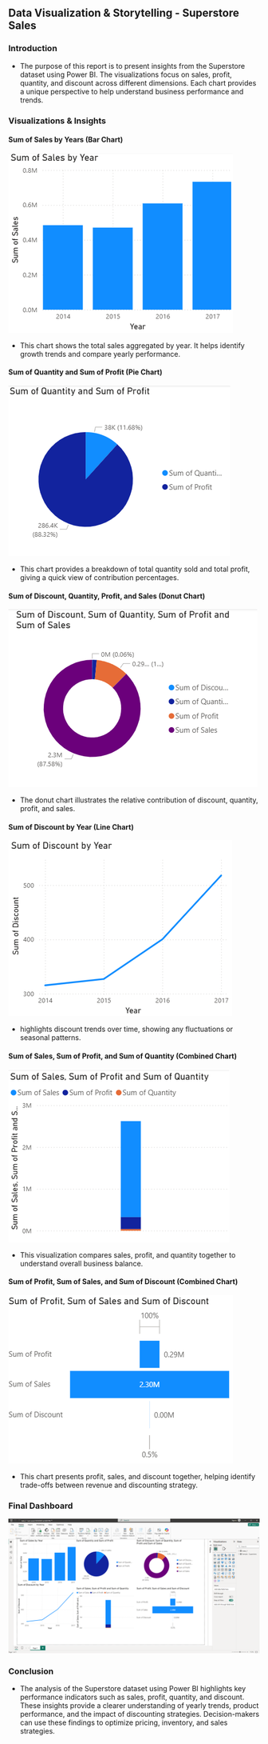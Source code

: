## Data Visualization & Storytelling - Superstore Sales

### Introduction

+ The purpose of this report is to present insights from the Superstore dataset using Power BI. The visualizations focus on sales, profit, quantity, and discount across different dimensions. Each chart provides a unique perspective to help understand business performance and trends.

### Visualizations & Insights


#### Sum of Sales by Years (Bar Chart)

<img src="task_2_1SS.png">

+ This chart shows the total sales aggregated by year. It helps identify growth trends and       compare yearly performance.

#### Sum of Quantity and Sum of Profit (Pie Chart)
<img src="task_2_2SS.png">

- This chart provides a breakdown of total quantity sold and total profit, giving a quick view of contribution percentages.

#### Sum of Discount, Quantity, Profit, and Sales (Donut Chart)
<img src="task_2_3SS.png">

+ The donut chart illustrates the relative contribution of discount, quantity, profit, and sales.

#### Sum of Discount by Year (Line Chart)
<img src="task_2_4SS.png">

+ highlights discount trends over time, showing any fluctuations or seasonal patterns.

#### Sum of Sales, Sum of Profit, and Sum of Quantity (Combined Chart)
<img src="task_2_5SS.png">

+ This visualization compares sales, profit, and quantity together to understand overall business balance.

#### Sum of Profit, Sum of Sales, and Sum of Discount (Combined Chart)
<img src="task_2_6SS.png">

+ This chart presents profit, sales, and discount together, helping identify trade-offs between revenue and discounting strategy.

### Final Dashboard 

<img src="task_2_overall_ss.png">

### Conclusion

+ The analysis of the Superstore dataset using Power BI highlights key performance indicators such as sales, profit, quantity, and discount. These insights provide a clearer understanding of yearly trends, product performance, and the impact of discounting strategies. Decision-makers can use these findings to optimize pricing, inventory, and sales strategies.

